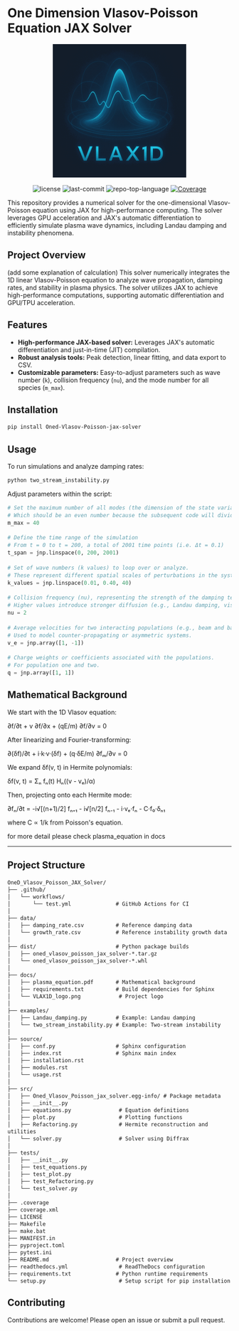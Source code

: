 # One Dimension Vlasov-Poisson Equation JAX Solver

<p align="center">
  <img src="source/VLAX1D_logo.png" alt="VLAX1D Logo" width="300">
</p>

<p align="center">
  <img src="https://img.shields.io/github/license/uwplasma/1D_Vlasov_JAX_Solver?style=flat-square&logo=opensourceinitiative&logoColor=white&color=0080ff" alt="license">
  <img src="https://img.shields.io/github/last-commit/uwplasma/1D_Vlasov_JAX_Solver?style=flat-square&logo=git&logoColor=white&color=0080ff" alt="last-commit">
  <img src="https://img.shields.io/github/languages/top/uwplasma/1D_Vlasov_JAX_Solver?style=flat-square&color=0080ff" alt="repo-top-language">
  <a href="https://codecov.io/gh/uwplasma/1D_Vlasov_JAX_Solver">
    <img src="https://codecov.io/gh/uwplasma/1D_Vlasov_JAX_Solver/branch/main/graph/badge.svg?style=flat-square" alt="Coverage">
  </a>
</p>

This repository provides a numerical solver for the one-dimensional Vlasov-Poisson equation using JAX for high-performance computing. The solver leverages GPU acceleration and JAX's automatic differentiation to efficiently simulate plasma wave dynamics, including Landau damping and instability phenomena.

## Project Overview
(add some explanation of calculation)
This solver numerically integrates the 1D linear Vlasov-Poisson equation to analyze wave propagation, damping rates, and stability in plasma physics. The solver utilizes JAX to achieve high-performance computations, supporting automatic differentiation and GPU/TPU acceleration.

## Features
- **High-performance JAX-based solver:** Leverages JAX's automatic differentiation and just-in-time (JIT) compilation.
- **Robust analysis tools:** Peak detection, linear fitting, and data export to CSV.
- **Customizable parameters:** Easy-to-adjust parameters such as wave number (`k`), collision frequency (`nu`), and the mode number for all species (`m_max`).

## Installation
```bash
pip install Oned-Vlasov-Poisson-jax-solver
```

## Usage
To run simulations and analyze damping rates:

```bash
python two_stream_instability.py
```

Adjust parameters within the script:
```python
# Set the maximum number of all modes (the dimension of the state variable)
# Which should be an even number because the subsequent code will divide it into two groups
m_max = 40

# Define the time range of the simulation
# From t = 0 to t = 200, a total of 2001 time points (i.e. Δt = 0.1)
t_span = jnp.linspace(0, 200, 2001)

# Set of wave numbers (k values) to loop over or analyze.
# These represent different spatial scales of perturbations in the system.
k_values = jnp.linspace(0.01, 0.40, 40)

# Collision frequency (nu), representing the strength of the damping term.
# Higher values introduce stronger diffusion (e.g., Landau damping, viscosity).
nu = 2

# Average velocities for two interacting populations (e.g., beam and background).
# Used to model counter-propagating or asymmetric systems.
v_e = jnp.array([1, -1])

# Charge weights or coefficients associated with the populations.
# For population one and two.
q = jnp.array([1, 1])
```

## Mathematical Background

We start with the 1D Vlasov equation:

∂f/∂t + v ∂f/∂x + (qE/m) ∂f/∂v = 0

After linearizing and Fourier-transforming:

∂(δf)/∂t + i·k·v·(δf) + (q·δE/m) ∂fₘ/∂v = 0

We expand δf(v, t) in Hermite polynomials:

δf(v, t) = Σₙ fₙ(t) Hₙ((v - vₑ)/α)

Then, projecting onto each Hermite mode:

∂fₙ/∂t = -i√[(n+1)/2] fₙ₊₁ - i√[n/2] fₙ₋₁ - i·vₑ·fₙ - C·f₀·δₙ₁

where C ∝ 1/k from Poisson's equation.

for more detail please check plasma_equation in docs 

---

## Project Structure
```
OneD_Vlasov_Poisson_JAX_Solver/
├── .github/
│   └── workflows/
│       └── test.yml              # GitHub Actions for CI
│
├── data/
│   ├── damping_rate.csv          # Reference damping data
│   └── growth_rate.csv           # Reference instability growth data
│
├── dist/                         # Python package builds
│   ├── oned_vlasov_poisson_jax_solver-*.tar.gz
│   └── oned_vlasov_poisson_jax_solver-*.whl
│
├── docs/
│   ├── plasma_equation.pdf       # Mathematical background
│   ├── requirements.txt          # Build dependencies for Sphinx
│   └── VLAX1D_logo.png            # Project logo
│
├── examples/
│   ├── Landau_damping.py         # Example: Landau damping
│   └── two_stream_instability.py # Example: Two-stream instability
│
├── source/
│   ├── conf.py                   # Sphinx configuration
│   ├── index.rst                 # Sphinx main index
│   ├── installation.rst
│   ├── modules.rst
│   └── usage.rst
│
├── src/
│   ├── Oned_Vlasov_Poisson_jax_solver.egg-info/ # Package metadata
│   ├── __init__.py
│   ├── equations.py               # Equation definitions
│   ├── plot.py                    # Plotting functions
│   ├── Refactoring.py             # Hermite reconstruction and utilities
│   └── solver.py                  # Solver using Diffrax
│
├── tests/
│   ├── __init__.py
│   ├── test_equations.py
│   ├── test_plot.py
│   ├── test_Refactoring.py
│   └── test_solver.py
│
├── .coverage
├── coverage.xml
├── LICENSE
├── Makefile
├── make.bat
├── MANIFEST.in
├── pyproject.toml
├── pytest.ini
├── README.md                     # Project overview
├── readthedocs.yml                # ReadTheDocs configuration
├── requirements.txt              # Python runtime requirements
└── setup.py                       # Setup script for pip installation
```

## Contributing
Contributions are welcome! Please open an issue or submit a pull request.
